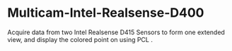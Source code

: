 # Multicam-Intel-Realsense-D400
Acquire data from two Intel Realsense D415 Sensors to form one extended view, and display the colored point on using PCL .

